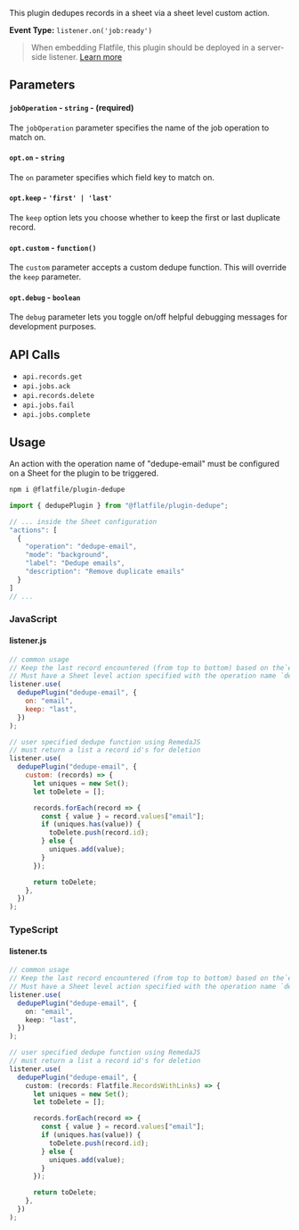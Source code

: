 <!-- START_INFOCARD -->

This plugin dedupes records in a sheet via a sheet level custom action.

**Event Type:**
`listener.on('job:ready')`

<!-- END_INFOCARD -->


> When embedding Flatfile, this plugin should be deployed in a server-side listener. [Learn more](/orchestration/listeners#listener-types)


## Parameters

#### `jobOperation` - `string` - (required)

The `jobOperation` parameter specifies the name of the job operation to match on.

#### `opt.on` - `string`

The `on` parameter specifies which field key to match on.

#### `opt.keep` - `'first' | 'last'`

The `keep` option lets you choose whether to keep the first or last duplicate record.

#### `opt.custom` - `function()`

The `custom` parameter accepts a custom dedupe function. This will override the `keep` parameter.

#### `opt.debug` - `boolean`

The `debug` parameter lets you toggle on/off helpful debugging messages for development purposes.


## API Calls

- `api.records.get`
- `api.jobs.ack`
- `api.records.delete`
- `api.jobs.fail`
- `api.jobs.complete`


## Usage

An action with the operation name of "dedupe-email" must be configured on a Sheet for the plugin to be triggered.

```bash install
npm i @flatfile/plugin-dedupe
```

```js import
import { dedupePlugin } from "@flatfile/plugin-dedupe";
```

```ts
// ... inside the Sheet configuration
"actions": [
  {
    "operation": "dedupe-email",
    "mode": "background",
    "label": "Dedupe emails",
    "description": "Remove duplicate emails"
  }
]
// ...
```

### JavaScript

#### listener.js 

```js listener.js
// common usage
// Keep the last record encountered (from top to bottom) based on the`email` field key.
// Must have a Sheet level action specified with the operation name `dedupe-email`
listener.use(
  dedupePlugin("dedupe-email", {
    on: "email",
    keep: "last",
  })
);

// user specified dedupe function using RemedaJS
// must return a list a record id's for deletion
listener.use(
  dedupePlugin("dedupe-email", {
    custom: (records) => {
      let uniques = new Set();
      let toDelete = [];

      records.forEach(record => {
        const { value } = record.values["email"];
        if (uniques.has(value)) {
          toDelete.push(record.id);
        } else {
          uniques.add(value);
        }
      });

      return toDelete;
    },
  })
);
```

### TypeScript

#### listener.ts 

```ts listener.ts
// common usage
// Keep the last record encountered (from top to bottom) based on the`email` field key.
// Must have a Sheet level action specified with the operation name `dedupe-email`
listener.use(
  dedupePlugin("dedupe-email", {
    on: "email",
    keep: "last",
  })
);

// user specified dedupe function using RemedaJS
// must return a list a record id's for deletion
listener.use(
  dedupePlugin("dedupe-email", {
    custom: (records: Flatfile.RecordsWithLinks) => {
      let uniques = new Set();
      let toDelete = [];

      records.forEach(record => {
        const { value } = record.values["email"];
        if (uniques.has(value)) {
          toDelete.push(record.id);
        } else {
          uniques.add(value);
        }
      });

      return toDelete;
    },
  })
);
```
